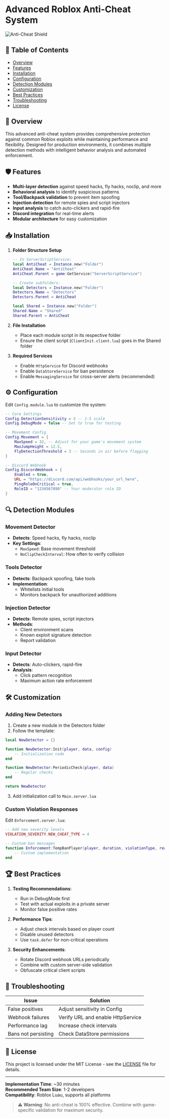 # Advanced Roblox Anti-Cheat System

![Anti-Cheat Shield](https://imgur.com/a/tGEVsfv)

## 📝 Table of Contents
- [Overview](#-overview)
- [Features](#-features)
- [Installation](#-installation)
- [Configuration](#-configuration)
- [Detection Modules](#-detection-modules)
- [Customization](#-customization)
- [Best Practices](#-best-practices)
- [Troubleshooting](#-troubleshooting)
- [License](#-license)

## 🌟 Overview

This advanced anti-cheat system provides comprehensive protection against common Roblox exploits while maintaining performance and flexibility. Designed for production environments, it combines multiple detection methods with intelligent behavior analysis and automated enforcement.

## 🛡️ Features

- **Multi-layer detection** against speed hacks, fly hacks, noclip, and more
- **Behavioral analysis** to identify suspicious patterns
- **Tool/Backpack validation** to prevent item spoofing
- **Injection detection** for remote spies and script injectors
- **Input analysis** to catch auto-clickers and rapid-fire
- **Discord integration** for real-time alerts
- **Modular architecture** for easy customization

## 📥 Installation

1. **Folder Structure Setup**
   ```lua
   -- In ServerScriptService:
   local AntiCheat = Instance.new("Folder")
   AntiCheat.Name = "AntiCheat"
   AntiCheat.Parent = game:GetService("ServerScriptService")

   -- Create subfolders:
   local Detectors = Instance.new("Folder")
   Detectors.Name = "Detectors"
   Detectors.Parent = AntiCheat

   local Shared = Instance.new("Folder")
   Shared.Name = "Shared"
   Shared.Parent = AntiCheat
   ```

2. **File Installation**
   - Place each module script in its respective folder
   - Ensure the client script (`ClientInit.client.lua`) goes in the Shared folder

3. **Required Services**
   - Enable `HttpService` for Discord webhooks
   - Enable `DataStoreService` for ban persistence
   - Enable `MessagingService` for cross-server alerts (recommended)

## ⚙️ Configuration

Edit `Config.module.lua` to customize the system:

```lua
-- Core Settings
Config.DetectionSensitivity = 3 -- 1-5 scale
Config.DebugMode = false -- Set to true for testing

-- Movement Config
Config.Movement = {
    MaxSpeed = 32, -- Adjust for your game's movement system
    MaxJumpHeight = 12.5,
    FlyDetectionThreshold = 3 -- Seconds in air before flagging
}

-- Discord Webhook
Config.DiscordWebhook = {
    Enabled = true,
    URL = "https://discord.com/api/webhooks/your_url_here",
    PingRoleOnCritical = true,
    RoleID = "1234567890" -- Your moderator role ID
}
```

## 🔍 Detection Modules

### Movement Detector
- **Detects**: Speed hacks, fly hacks, noclip
- **Key Settings**:
  - `MaxSpeed`: Base movement threshold
  - `NoClipCheckInterval`: How often to verify collision

### Tools Detector
- **Detects**: Backpack spoofing, fake tools
- **Implementation**:
  - Whitelists initial tools
  - Monitors backpack for unauthorized additions

### Injection Detector
- **Detects**: Remote spies, script injectors
- **Methods**:
  - Client environment scans
  - Known exploit signature detection
  - Report validation

### Input Detector
- **Detects**: Auto-clickers, rapid-fire
- **Analysis**:
  - Click pattern recognition
  - Maximum action rate enforcement

## 🛠 Customization

### Adding New Detectors
1. Create a new module in the Detectors folder
2. Follow the template:
```lua
local NewDetector = {}

function NewDetector:Init(player, data, config)
    -- Initialization code
end

function NewDetector:PeriodicCheck(player, data)
    -- Regular checks
end

return NewDetector
```
3. Add initialization call to `Main.server.lua`

### Custom Violation Responses
Edit `Enforcement.server.lua`:
```lua
-- Add new severity levels
VIOLATION_SEVERITY.NEW_CHEAT_TYPE = 4 

-- Custom ban messages
function Enforcement:TempBanPlayer(player, duration, violationType, reason)
    -- Custom implementation
end
```

## 🏆 Best Practices

1. **Testing Recommendations**:
   - Run in DebugMode first
   - Test with actual exploits in a private server
   - Monitor false positive rates

2. **Performance Tips**:
   - Adjust check intervals based on player count
   - Disable unused detectors
   - Use `task.defer` for non-critical operations

3. **Security Enhancements**:
   - Rotate Discord webhook URLs periodically
   - Combine with custom server-side validation
   - Obfuscate critical client scripts

## 🐛 Troubleshooting

| Issue | Solution |
|-------|----------|
| False positives | Adjust sensitivity in Config |
| Webhook failures | Verify URL and enable HttpService |
| Performance lag | Increase check intervals |
| Bans not persisting | Check DataStore permissions |

## 📜 License

This project is licensed under the MIT License - see the [LICENSE](LICENSE) file for details.

---

**Implementation Time**: ~30 minutes  
**Recommended Team Size**: 1-2 developers  
**Compatibility**: Roblox Luau, supports all platforms  

> ⚠️ **Warning**: No anti-cheat is 100% effective. Combine with game-specific validation for maximum security.
